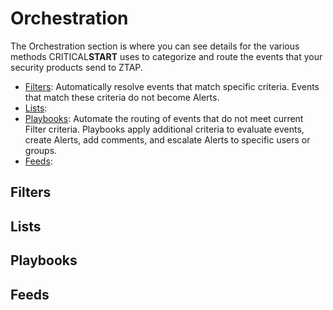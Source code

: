 # Orchestration
The Orchestration section is where you can see details for the various methods CRITICAL**START** uses to categorize and route the events that your security products send to ZTAP.
- [Filters](#filters): Automatically resolve events that match specific criteria. Events that match these criteria do not become Alerts.
- [Lists](#lists):  
- [Playbooks](#playbooks): Automate the routing of events that do not meet current Filter criteria. Playbooks apply additional criteria to evaluate events, create Alerts, add comments, and escalate Alerts to specific users or groups.
- [Feeds](#feeds): 

## Filters

## Lists

## Playbooks

## Feeds
